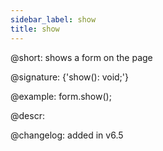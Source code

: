 ```yaml
---
sidebar_label: show
title: show
---          
```


@short: shows a form on the page

@signature: {'show(): void;'}

@example:
form.show();

@descr:

@changelog: added in v6.5

[comment]: # (@related:form/work_with_form.md#hidingshowing-a-form)

[comment]: # (@relatedapi: form/api/form_hide_method.md form/api/form_isvisible_method.md)
